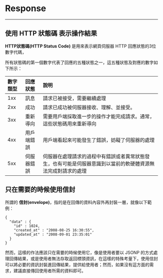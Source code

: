 # Response

---

## 使用 HTTP 狀態碼 表示操作結果

**HTTP狀態碼\(HTTP Status Code\)** 是用來表示網頁伺服器 HTTP 回應狀態的3位數字代碼，

所有狀態碼的第一個數字代表了回應的五種狀態之一，這五種狀態及對應的數字如下所示：

| 數字類型 | 回應狀態 | 說明 |
| :--- | :--- | :--- |
| 1xx | 訊息 | 請求已被接受，需要繼續處理 |
| 2xx | 成功 | 請求已成功被伺服器接收、理解、並接受。 |
| 3xx | 重新導向 | 需要用戶端採取進一步的操作才能完成請求。通常，這些狀態碼用來重新導向 |
| 4xx | 用戶端錯誤 | 用戶端看起來可能發生了錯誤，妨礙了伺服器的處理 |
| 5xx | 伺服器錯誤 | 伺服器在處理請求的過程中有錯誤或者異常狀態發生，也有可能是伺服器意識到以當前的軟硬體資源無法完成對請求的處理 |


## 只在需要的時候使用信封

所謂的 **信封\(envelope\)**，指的是在回傳的資料內容外再封裝一層，就像以下範例：

```
{
  "data" : {
    "id" : 1024,
    "created_at" : "2008-08-25 16:30:55",
    "updated_at" : "2008-09-01 23:35:01"
  }
}
```

然而，這樣的作法應該只在需要的時候使用它，像是使用者要以 JSONP 的方式處理回傳結果，或是使用者無法存取返回標頭資訊，在這樣的特殊考量下，使用信封可以將必要的資訊封裝進回傳結果，提供給使用者；然而，如果沒有這方面的需求，建議直接傳回使用者所需的資料即可。

